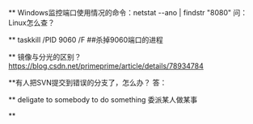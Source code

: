 ** Windows监控端口使用情况的命令：netstat --ano | findstr "8080"   问：Linux怎么查？

** taskkill /PID 9060 /F  ##杀掉9060端口的进程

** 镜像与分光的区别？ https://blog.csdn.net/primeprime/article/details/78934784

**有人把SVN提交到错误的分支了，怎么办？
答：

** deligate to somebody to do something 委派某人做某事

**
